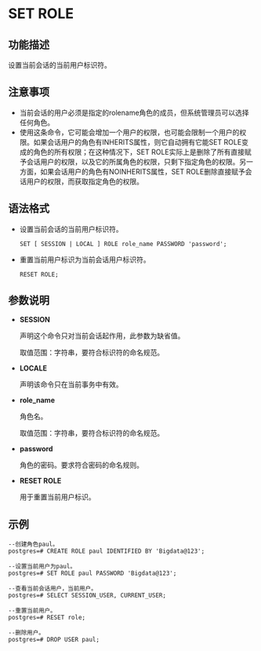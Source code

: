 # SET ROLE<a name="ZH-CN_TOPIC_0242370652"></a>

## 功能描述<a name="zh-cn_topic_0237122188_zh-cn_topic_0059777965_s1907f5458adb46ecbefdfb865dee04c1"></a>

设置当前会话的当前用户标识符。

## 注意事项<a name="zh-cn_topic_0237122188_zh-cn_topic_0059777965_s2aaa6c6783344d6f8e8c9aad1f097726"></a>

-   当前会话的用户必须是指定的rolename角色的成员，但系统管理员可以选择任何角色。
-   使用这条命令，它可能会增加一个用户的权限，也可能会限制一个用户的权限。如果会话用户的角色有INHERITS属性，则它自动拥有它能SET ROLE变成的角色的所有权限；在这种情况下，SET ROLE实际上是删除了所有直接赋予会话用户的权限，以及它的所属角色的权限，只剩下指定角色的权限。另一方面，如果会话用户的角色有NOINHERITS属性，SET ROLE删除直接赋予会话用户的权限，而获取指定角色的权限。

## 语法格式<a name="zh-cn_topic_0237122188_zh-cn_topic_0059777965_sa7eba2a220a24848a3b9c17cf2547088"></a>

-   设置当前会话的当前用户标识符。

    ```
    SET [ SESSION | LOCAL ] ROLE role_name PASSWORD 'password';
    ```

-   重置当前用户标识为当前会话用户标识符。

    ```
    RESET ROLE;
    ```


## 参数说明<a name="zh-cn_topic_0237122188_zh-cn_topic_0059777965_sfdbd23b2a1e5473f956e58a2e49410f4"></a>

-   **SESSION**

    声明这个命令只对当前会话起作用，此参数为缺省值。

    取值范围：字符串，要符合标识符的命名规范。

-   **LOCALE**

    声明该命令只在当前事务中有效。

-   **role\_name**

    角色名。

    取值范围：字符串，要符合标识符的命名规范。

-   **password**

    角色的密码。要求符合密码的命名规则。

-   **RESET ROLE**

    用于重置当前用户标识。


## 示例<a name="zh-cn_topic_0237122188_zh-cn_topic_0059777965_s4d24bf772ecd48528f1a51465a1bce81"></a>

```
--创建角色paul。
postgres=# CREATE ROLE paul IDENTIFIED BY 'Bigdata@123';

--设置当前用户为paul。
postgres=# SET ROLE paul PASSWORD 'Bigdata@123';

--查看当前会话用户，当前用户。
postgres=# SELECT SESSION_USER, CURRENT_USER;

--重置当前用户。
postgres=# RESET role;

--删除用户。
postgres=# DROP USER paul;
```

